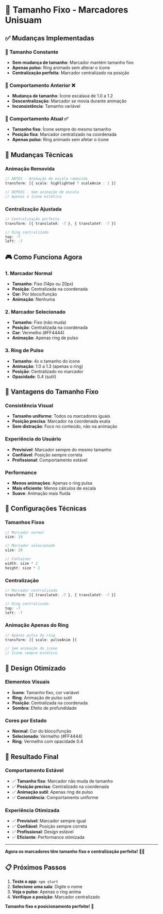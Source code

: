 # 📍 Tamanho Fixo - Marcadores Unisuam

## ✅ **Mudanças Implementadas**

### 🎯 **Tamanho Constante**
- **Sem mudança de tamanho**: Marcador mantém tamanho fixo
- **Apenas pulso**: Ring animado sem alterar o ícone
- **Centralização perfeita**: Marcador centralizado na posição

### 🎨 **Comportamento Anterior** ❌
- **Mudança de tamanho**: Ícone escalava de 1.0 a 1.2
- **Descentralização**: Marcador se movia durante animação
- **Inconsistência**: Tamanho variável

### 🎨 **Comportamento Atual** ✅
- **Tamanho fixo**: Ícone sempre do mesmo tamanho
- **Posição fixa**: Marcador centralizado na coordenada
- **Apenas pulso**: Ring animado sem afetar o ícone

## 🔧 **Mudanças Técnicas**

### **Animação Removida**
```typescript
// ANTES - Animação de escala removida
transform: [{ scale: highlighted ? scaleAnim : 1 }]

// DEPOIS - Sem animação de escala
// Apenas o ícone estático
```

### **Centralização Ajustada**
```typescript
// Centralização perfeita
transform: [{ translateX: -7 }, { translateY: -7 }]

// Ring centralizado
top: -7
left: -7
```

## 🎮 **Como Funciona Agora**

### **1. Marcador Normal**
- **Tamanho**: Fixo (14px ou 20px)
- **Posição**: Centralizada na coordenada
- **Cor**: Por bloco/função
- **Animação**: Nenhuma

### **2. Marcador Selecionado**
- **Tamanho**: Fixo (não muda)
- **Posição**: Centralizada na coordenada
- **Cor**: Vermelho (#FF4444)
- **Animação**: Apenas ring de pulso

### **3. Ring de Pulso**
- **Tamanho**: 4x o tamanho do ícone
- **Animação**: 1.0 a 1.3 (apenas o ring)
- **Posição**: Centralizado no marcador
- **Opacidade**: 0.4 (sutil)

## 🎯 **Vantagens do Tamanho Fixo**

### **Consistência Visual**
- **Tamanho uniforme**: Todos os marcadores iguais
- **Posição precisa**: Marcador na coordenada exata
- **Sem distração**: Foco no conteúdo, não na animação

### **Experiência do Usuário**
- **Previsível**: Marcador sempre do mesmo tamanho
- **Confiável**: Posição sempre correta
- **Profissional**: Comportamento estável

### **Performance**
- **Menos animações**: Apenas o ring pulsa
- **Mais eficiente**: Menos cálculos de escala
- **Suave**: Animação mais fluida

## 🔧 **Configurações Técnicas**

### **Tamanhos Fixos**
```typescript
// Marcador normal
size: 14

// Marcador selecionado
size: 20

// Container
width: size * 2
height: size * 2
```

### **Centralização**
```typescript
// Marcador centralizado
transform: [{ translateX: -7 }, { translateY: -7 }]

// Ring centralizado
top: -7
left: -7
```

### **Animação Apenas do Ring**
```typescript
// Apenas pulso do ring
transform: [{ scale: pulseAnim }]

// Sem animação do ícone
// Ícone sempre estático
```

## 🎨 **Design Otimizado**

### **Elementos Visuais**
- **Ícone**: Tamanho fixo, cor variável
- **Ring**: Animação de pulso sutil
- **Posição**: Centralizada na coordenada
- **Sombra**: Efeito de profundidade

### **Cores por Estado**
- **Normal**: Cor do bloco/função
- **Selecionado**: Vermelho (#FF4444)
- **Ring**: Vermelho com opacidade 0.4

## 🚀 **Resultado Final**

### **Comportamento Estável**
- ✅ **Tamanho fixo**: Marcador não muda de tamanho
- ✅ **Posição precisa**: Centralizado na coordenada
- ✅ **Animação sutil**: Apenas ring de pulso
- ✅ **Consistência**: Comportamento uniforme

### **Experiência Otimizada**
- ✅ **Previsível**: Marcador sempre igual
- ✅ **Confiável**: Posição sempre correta
- ✅ **Profissional**: Design estável
- ✅ **Eficiente**: Performance otimizada

---

**Agora os marcadores têm tamanho fixo e centralização perfeita!** 📍✨

## 📋 **Próximos Passos**

1. **Teste o app**: `npm start`
2. **Selecione uma sala**: Digite o nome
3. **Veja o pulso**: Apenas o ring anima
4. **Verifique a posição**: Marcador centralizado

**Tamanho fixo e posicionamento perfeito!** 🚀
